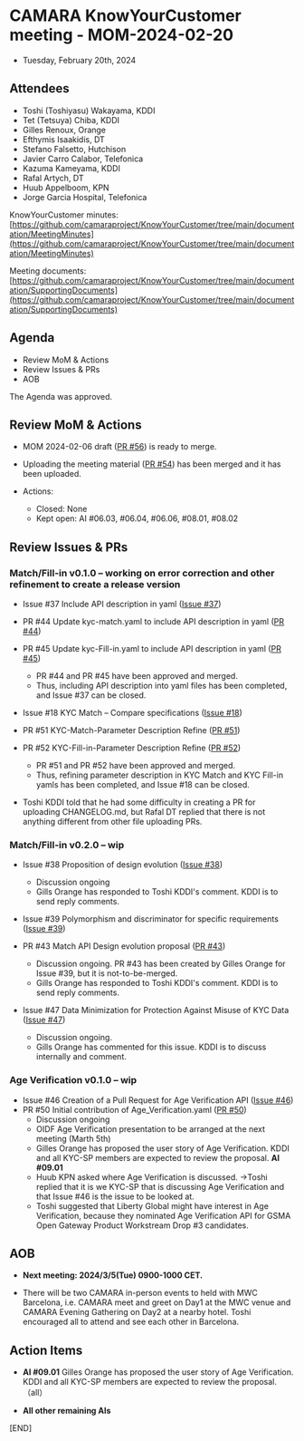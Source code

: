 # CAMARA KnowYourCustomer meeting - MOM-2024-02-20

* Tuesday, February 20th, 2024


## Attendees

* Toshi (Toshiyasu) Wakayama, KDDI
* Tet (Tetsuya) Chiba, KDDI
* Gilles Renoux, Orange
* Efthymis Isaakidis, DT
* Stefano Falsetto, Hutchison
* Javier Carro Calabor, Telefonica
* Kazuma Kameyama, KDDI
* Rafal Artych, DT
* Huub Appelboom, KPN
* Jorge Garcia Hospital, Telefonica

KnowYourCustomer minutes: [https://github.com/camaraproject/KnowYourCustomer/tree/main/documentation/MeetingMinutes](https://github.com/camaraproject/KnowYourCustomer/tree/main/documentation/MeetingMinutes)

Meeting documents: [https://github.com/camaraproject/KnowYourCustomer/tree/main/documentation/SupportingDocuments](https://github.com/camaraproject/KnowYourCustomer/tree/main/documentation/SupportingDocuments)


## Agenda

* Review MoM & Actions
* Review Issues & PRs
* AOB

The Agenda was approved.


## Review MoM & Actions

* MOM 2024-02-06 draft ([PR #56](https://github.com/camaraproject/KnowYourCustomer/pull/56)) is ready to merge.

* Uploading the meeting material ([PR #54](https://github.com/camaraproject/KnowYourCustomer/pull/54)) has been merged and it has been uploaded.
* Actions:
  * Closed: None
  * Kept open: AI #06.03, #06.04, #06.06, #08.01, #08.02


## Review Issues & PRs

### Match/Fill-in v0.1.0 – working on error correction and other refinement to create a release version

* Issue #37 Include API description in yaml ([Issue #37](https://github.com/camaraproject/KnowYourCustomer/issues/37))
* PR #44 Update kyc-match.yaml to include API description in yaml ([PR #44](https://github.com/camaraproject/KnowYourCustomer/pull/44))
* PR #45 Update kyc-Fill-in.yaml to include API description in yaml ([PR #45](https://github.com/camaraproject/KnowYourCustomer/pull/45))
  * PR #44 and PR #45 have been approved and merged.
  * Thus, including API description into yaml files has been completed, and Issue #37 can be closed.

* Issue #18 KYC Match – Compare specifications ([Issue #18](https://github.com/camaraproject/KnowYourCustomer/issues/18))
* PR #51 KYC-Match-Parameter Description Refine ([PR #51](https://github.com/camaraproject/KnowYourCustomer/pull/51))
* PR #52 KYC-Fill-in-Parameter Description Refine ([PR #52](https://github.com/camaraproject/KnowYourCustomer/pull/52))
  * PR #51 and PR #52 have been approved and merged.
  * Thus, refining parameter description in KYC Match and KYC Fill-in yamls has been completed, and Issue #18 can be closed.

* Toshi KDDI told that he had some difficulty in creating a PR for uploading CHANGELOG.md, but Rafal DT replied that there is not anything different from other file uploading PRs.

### Match/Fill-in v0.2.0 – wip

* Issue #38 Proposition of design evolution ([Issue #38](https://github.com/camaraproject/KnowYourCustomer/issues/38))
  * Discussion ongoing
  * Gills Orange has responded to Toshi KDDI's comment.  KDDI is to send reply comments.

* Issue #39 Polymorphism and discriminator for specific requirements ([Issue #39](https://github.com/camaraproject/KnowYourCustomer/issues/39))
* PR #43 Match API Design evolution proposal ([PR #43](https://github.com/camaraproject/KnowYourCustomer/pull/43))
  * Discussion ongoing.  PR #43 has been created by Gilles Orange for Issue #39, but it is not-to-be-merged.
  * Gills Orange has responded to Toshi KDDI's comment.  KDDI is to send reply comments.

* Issue #47 Data Minimization for Protection Against Misuse of KYC Data ([Issue #47](https://github.com/camaraproject/KnowYourCustomer/issues/47))
  * Discussion ongoing.
  * Gills Orange has commented for this issue.  KDDI is to discuss internally and comment.

### Age Verification v0.1.0 – wip

* Issue #46 Creation of a Pull Request for Age Verification API ([Issue #46](https://github.com/camaraproject/KnowYourCustomer/issues/46))
* PR #50 Initial contribution of Age_Verification.yaml ([PR #50](https://github.com/camaraproject/KnowYourCustomer/pull/50))
  * Discussion ongoing
  * OIDF Age Verification presentation to be arranged at the next meeting (Marth 5th) 
  * Gilles Orange has proposed the user story of Age Verification.  KDDI and all KYC-SP members are expected to review the proposal. **AI #09.01**
  * Huub KPN asked where Age Verification is discussed.  ->Toshi replied that it is we KYC-SP that is discussing Age Verification and that Issue #46 is the issue to be looked at.
  * Toshi suggested that Liberty Global might have interest in Age Verification, because they nominated Age Verification API for GSMA Open Gateway Product Workstream Drop #3 candidates.


## AOB

* **Next meeting: 2024/3/5(Tue) 0900-1000 CET.**

* There will be two CAMARA in-person events to held with MWC Barcelona, i.e. CAMARA meet and greet on Day1 at the MWC venue and CAMARA Evening Gathering on Day2 at a nearby hotel.  Toshi encouraged all to attend and see each other in Barcelona. 


## Action Items

* **AI #09.01** Gilles Orange has proposed the user story of Age Verification. KDDI and all KYC-SP members are expected to review the proposal.  （all）

* **All other remaining AIs**

[END]
